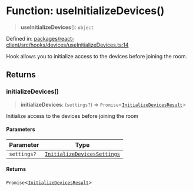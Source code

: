 # Function: useInitializeDevices()

> **useInitializeDevices**(): `object`

Defined in: [packages/react-client/src/hooks/devices/useInitializeDevices.ts:14](https://github.com/fishjam-cloud/web-client-sdk/blob/8be0da3efcdce0dec0a98faf77f65b941d4a7757/packages/react-client/src/hooks/devices/useInitializeDevices.ts#L14)

Hook allows you to initialize access to the devices before joining the room.

## Returns

### initializeDevices()

> **initializeDevices**: (`settings?`) => `Promise`\<[`InitializeDevicesResult`](../type-aliases/InitializeDevicesResult.md)\>

Initialize access to the devices before joining the room

#### Parameters

| Parameter | Type |
| ------ | ------ |
| `settings?` | [`InitializeDevicesSettings`](../type-aliases/InitializeDevicesSettings.md) |

#### Returns

`Promise`\<[`InitializeDevicesResult`](../type-aliases/InitializeDevicesResult.md)\>
